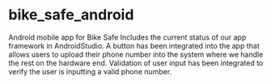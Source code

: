 # bike_safe_android
Android mobile app for Bike Safe
Includes the current status of our app framework in AndroidStudio. 
A button has been integrated into the app that allows users to upload their phone number into the system where we handle the rest on the hardware end.
Validation of user input has been integrated to verify the user is inputting a valid phone number.

